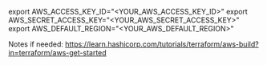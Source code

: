 export AWS_ACCESS_KEY_ID="<YOUR_AWS_ACCESS_KEY_ID>"
export AWS_SECRET_ACCESS_KEY="<YOUR_AWS_SECRET_ACCESS_KEY>"
export AWS_DEFAULT_REGION="<YOUR_AWS_DEFAULT_REGION>"


Notes if needed:
https://learn.hashicorp.com/tutorials/terraform/aws-build?in=terraform/aws-get-started
